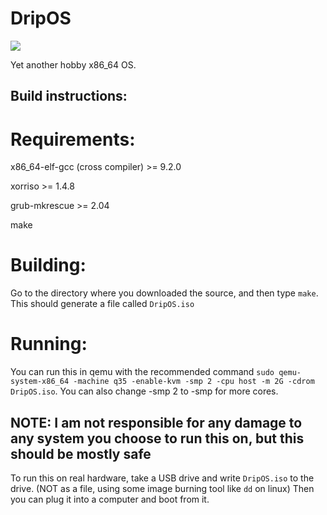 # DripOS
[![][discord_image]][discord_link]

Yet another hobby x86_64 OS.

## Build instructions:
# Requirements:
x86_64-elf-gcc (cross compiler) >= 9.2.0

xorriso >= 1.4.8

grub-mkrescue >= 2.04

make
# Building:
Go to the directory where you downloaded the source, and then type `make`. This should generate a file called `DripOS.iso`

# Running:
You can run this in qemu with the recommended command `sudo qemu-system-x86_64 -machine q35 -enable-kvm -smp 2 -cpu host -m 2G -cdrom DripOS.iso`. You can also change -smp 2 to -smp <number of cores you have> for more cores.

## NOTE: I am not responsible for any damage to any system you choose to run this on, but this should be mostly safe
To run this on real hardware, take a USB drive and write `DripOS.iso` to the drive. (NOT as a file, using some image burning tool like `dd` on linux) Then you can plug it into a computer and boot from it.


[discord_image]:https://img.shields.io/badge/discord-DripOS-738bd7.svg?style=square
[discord_link]:https://discord.gg/E9ZXZWn

